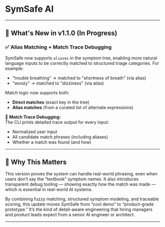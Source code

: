# SymSafe AI

---

## 🔄 What's New in v1.1.0 (In Progress)

### ✅ Alias Matching + Match Trace Debugging

SymSafe now supports `aliases` in the symptom tree, enabling more natural language inputs to be correctly matched to structured triage categories. For example:

- "trouble breathing" → matched to "shortness of breath" (via alias)
- "woozy" → matched to "dizziness" (via alias)

Match logic now supports both:
- **Direct matches** (exact key in the tree)
- **Alias matches** (from a curated list of alternate expressions)

🧠 **Match Trace Debugging:**  
The CLI prints detailed trace output for every input:
- Normalized user input
- All candidate match phrases (including aliases)
- Whether a match was found (and how)

---

## 📖 Why This Matters

This version proves the system can handle real-world phrasing, even when users don’t say the “textbook” symptom names. It also introduces transparent debug tooling — showing exactly how the match was made — which is essential in real-world AI systems.

By combining fuzzy matching, structured symptom modeling, and traceable scoring, this update moves SymSafe from “cool demo” to “product-grade prototype.” It’s the kind of detail-aware engineering that hiring managers and product leads expect from a senior AI engineer or architect.

---